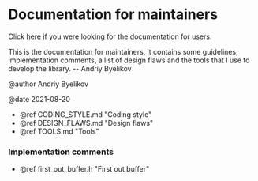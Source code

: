 # Documentation for maintainers

Click [here](../../users/html/index.html) if you were looking for the
documentation for users.

This is the documentation for maintainers, it contains some guidelines,
implementation comments, a list of design flaws and the tools that I use to
develop the library. -- Andriy Byelikov

@author Andriy Byelikov

@date 2021-08-20


- @ref CODING_STYLE.md "Coding style"
- @ref DESIGN_FLAWS.md "Design flaws"
- @ref TOOLS.md "Tools"

### Implementation comments

- @ref first_out_buffer.h "First out buffer"
